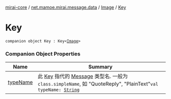 [mirai-core](../../../index.md) / [net.mamoe.mirai.message.data](../../index.md) / [Image](../index.md) / [Key](./index.md)

# Key

`companion object Key : Key<`[`Image`](../index.md)`>`

### Companion Object Properties

| Name | Summary |
|---|---|
| [typeName](type-name.md) | 此 [Key](../../-message/-key/index.md) 指代的 [Message](../../-message/index.md) 类型名. 一般为 `class.simpleName`, 如 "QuoteReply", "PlainText"`val typeName: `[`String`](https://kotlinlang.org/api/latest/jvm/stdlib/kotlin/-string/index.html) |
